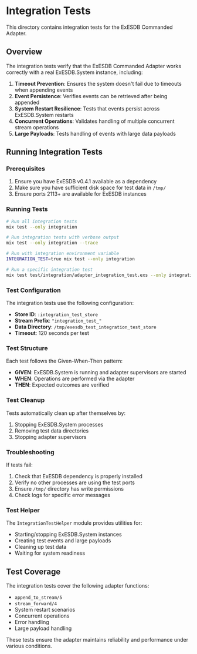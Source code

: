 # Integration Tests

This directory contains integration tests for the ExESDB Commanded Adapter.

## Overview

The integration tests verify that the ExESDB Commanded Adapter works correctly with a real ExESDB.System instance, including:

1. **Timeout Prevention**: Ensures the system doesn't fail due to timeouts when appending events
2. **Event Persistence**: Verifies events can be retrieved after being appended
3. **System Restart Resilience**: Tests that events persist across ExESDB.System restarts
4. **Concurrent Operations**: Validates handling of multiple concurrent stream operations
5. **Large Payloads**: Tests handling of events with large data payloads

## Running Integration Tests

### Prerequisites

1. Ensure you have ExESDB v0.4.1 available as a dependency
2. Make sure you have sufficient disk space for test data in `/tmp/`
3. Ensure ports 2113+ are available for ExESDB instances

### Running Tests

```bash
# Run all integration tests
mix test --only integration

# Run integration tests with verbose output
mix test --only integration --trace

# Run with integration environment variable
INTEGRATION_TEST=true mix test --only integration

# Run a specific integration test
mix test test/integration/adapter_integration_test.exs --only integration
```

### Test Configuration

The integration tests use the following configuration:

- **Store ID**: `:integration_test_store`
- **Stream Prefix**: `"integration_test_"`
- **Data Directory**: `/tmp/exesdb_test_integration_test_store`
- **Timeout**: 120 seconds per test

### Test Structure

Each test follows the Given-When-Then pattern:

- **GIVEN**: ExESDB.System is running and adapter supervisors are started
- **WHEN**: Operations are performed via the adapter
- **THEN**: Expected outcomes are verified

### Test Cleanup

Tests automatically clean up after themselves by:

1. Stopping ExESDB.System processes
2. Removing test data directories
3. Stopping adapter supervisors

### Troubleshooting

If tests fail:

1. Check that ExESDB dependency is properly installed
2. Verify no other processes are using the test ports
3. Ensure `/tmp/` directory has write permissions
4. Check logs for specific error messages

### Test Helper

The `IntegrationTestHelper` module provides utilities for:

- Starting/stopping ExESDB.System instances
- Creating test events and large payloads
- Cleaning up test data
- Waiting for system readiness

## Test Coverage

The integration tests cover the following adapter functions:

- `append_to_stream/5`
- `stream_forward/4`
- System restart scenarios
- Concurrent operations
- Error handling
- Large payload handling

These tests ensure the adapter maintains reliability and performance under various conditions.
